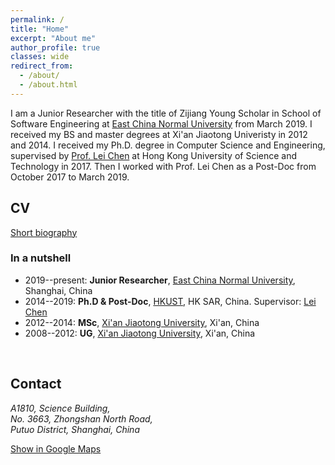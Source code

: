 ```yaml
---
permalink: /
title: "Home"
excerpt: "About me"
author_profile: true
classes: wide
redirect_from: 
  - /about/
  - /about.html
---
```




I am a Junior Researcher with the title of Zijiang Young Scholar in School of Software Engineering at [East China Normal University](http://english.ecnu.edu.cn/) from March 2019. I received my BS and master degrees at Xi'an Jiaotong Univeristy in 2012 and 2014. I received my Ph.D. degree in Computer Science and Engineering, supervised by [Prof. Lei Chen](http://www.cse.ust.hk/~leichen) at Hong Kong University of Science and Technology in 2017. Then I worked with Prof. Lei Chen as a Post-Doc from October 2017 to March 2019. 

<!-- This website is powered by the [academicpages template](https://github.com/academicpages/academicpages.github.io) and hosted on [GitHub Pages](https://pages.github.com). -->








## CV

[Short biography](files/biography.txt)


### In a nutshell

- 2019--present: **Junior Researcher**, [East China Normal University](http://english.ecnu.edu.cn/), Shanghai, China
- 2014--2019: **Ph.D & Post-Doc**, [HKUST](https://hkust.edu.hk/),  HK SAR, China. Supervisor: [Lei Chen](http://www.cse.ust.hk/~leichen)
- 2012--2014: **MSc**, [Xi'an Jiaotong University](http://en.xjtu.edu.cn/), Xi'an, China
- 2008--2012: **UG**, [Xi'an Jiaotong University](http://en.xjtu.edu.cn/), Xi'an, China





<br/>

## Contact



<address>
  A1810, Science Building, <br>
	No. 3663, Zhongshan North Road, <br>
	Putuo District, Shanghai, China
</address>

<a target="_blank" title="Map to my office, on Google Maps" href="https://www.google.com/maps/search/?api=1&query=31.2275067,121.4036102" class="button">Show in Google Maps</a>

<br/>

